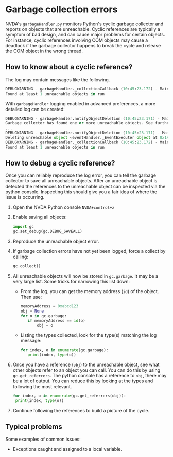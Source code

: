 # Garbage collection errors

NVDA's `garbageHandler.py` monitors Python's cyclic garbage collector and reports
on objects that are unreachable.
Cyclic references are typically a symptom of bad design, and can cause major problems for certain objects.
For instance, cyclic references involving COM objects may cause a deadlock if the garbage collector happens to break the cycle and release the COM object in the wrong thread.

## How to know about a cyclic reference?

The log may contain messages like the following.

```py
DEBUGWARNING - garbageHandler._collectionCallback (10:45:23.172) - MainThread (21820):
Found at least 1 unreachable objects in run
```

With `garbageHandler` logging enabled in advanced preferences, a more detailed log can be created:

```py
DEBUGWARNING - garbageHandler.notifyObjectDeletion (10:45:23.171) - MainThread (21820):
Garbage collector has found one or more unreachable objects. See further warnings for specific objects.
...
DEBUGWARNING - garbageHandler.notifyObjectDeletion (10:45:23.171) - MainThread (21820):
Deleting unreachable object <eventHandler._EventExecuter object at 0x1AC15350>
DEBUGWARNING - garbageHandler._collectionCallback (10:45:23.172) - MainThread (21820):
Found at least 1 unreachable objects in run
```

## How to debug a cyclic reference?

Once you can reliably reproduce the log error, you can tell the garbage collector to save all unreachable objects.
After an unreachable object is detected the references to the unreachable object can be inspected via the python console.
Inspecting this should give you a fair idea of where the issue is occurring.

1. Open the NVDA Python console `NVDA+control+z`
1. Enable saving all objects:

   ``` python
   import gc
   gc.set_debug(gc.DEBUG_SAVEALL)
   ```

1. Reproduce the unreachable object error.
1. If garbage collection errors have not yet been logged, force a collect by calling:

   ``` python
   gc.collect()
   ```

1. All unreachable objects will now be stored in `gc.garbage`.
   It may be a very large list.
   Some tricks for narrowing this list down:
   * From the log, you can get the memory address (`id`) of the object.
     Then use:

     ``` python
     memoryAddress = 0xabcd123
     obj = None
     for o in gc.garbage:
     	if memoryAddress == id(o)
     		obj = o
     ```

   * Listing the types collected, look for the type(s) matching the log message:

     ``` python
     for index, o in enumerate(gc.garbage):
     	print(index, type(o))
     ```

1. Once you have a reference (`obj`) to the unreachable object, see what other objects refer to an object you can call.
   You can do this by using `gc.get_referrers`.
   The python console has a reference to `obj`, there may be a lot of output.
   You can reduce this by looking at the types and following the most relevant.

   ``` python
   for index, o in enumerate(gc.get_referrers(obj)):
   	print(index, type(o))
   ```

1. Continue following the references to build a picture of the cycle.

## Typical problems

Some examples of common issues:

* Exceptions caught and assigned to a local variable.
